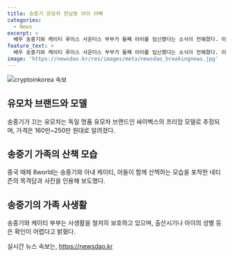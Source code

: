 ```yaml
---
title: 송중기 유모차 한남동 아이 아빠
categories:
  - News
excerpt: >
  배우 송중기와 케이티 루이스 사운더스 부부가 둘째 아이를 임신했다는 소식이 전해졌다. 이로써 두 사람은 첫째 출산 1년 만에 둘째 아이를 기쁘게 맞이하게 되었다. 지난 2021년 만난 두 사람은 2022년에 열애를 고백하고, 2023년에는 혼인신고와 임신 소식을 전하며 기쁜 소식을 연이어 전했다. 또한, 최근에는 송중기가 유모차를 끌며 아내와 아들과 함께 산책하는 모습이 포착되어 화제가 되었다. 함께한 사진을 통해 송중기의 가족 모습을 발견한 네티즌들은 놀라움을 표현했으며, 사용한 유모차는 독일 명품 브랜드의 제품으로 추정되며 높은 가격대로 알려져 있다.
feature_text: >
  배우 송중기와 케이티 루이스 사운더스 부부가 둘째 아이를 임신했다는 소식이 전해졌다. 이로써 두 사람은 첫째 출산 1년 만에 둘째 아이를 기쁘게 맞이하게 되었다. 지난 2021년 만난 두 사람은 2022년에 열애를 고백하고, 2023년에는 혼인신고와 임신 소식을 전하며 기쁜 소식을 연이어 전했다. 또한, 최근에는 송중기가 유모차를 끌며 아내와 아들과 함께 산책하는 모습이 포착되어 화제가 되었다. 함께한 사진을 통해 송중기의 가족 모습을 발견한 네티즌들은 놀라움을 표현했으며, 사용한 유모차는 독일 명품 브랜드의 제품으로 추정되며 높은 가격대로 알려져 있다.
image: 'https://newsdao.kr/res/images/meta/newsdao_breakingnews.jpg'
---
```


<p><img src="https://newsdao.kr/res/images/meta/newsdao_breakingnews.jpg" alt="cryptoinkorea 속보" /></p>

<h2 data-ke-size="size26">유모차 브랜드와 모델</h2>

<p data-ke-size="size16">송중기가 끄는 유모차는 독일 명품 유모차 브랜드인 싸이벡스의 프리암 모델로 추정되며, 가격은 160만~250만 원대로 알려졌다.</p>

<h2 data-ke-size="size26">송중기 가족의 산책 모습</h2>

<p data-ke-size="size16">중국 매체 8world는 송중기와 아내 케이티, 아들이 함께 산책하는 모습을 포착한 네티즌의 목격담과 사진을 인용해 보도했다.</p>

<h2 data-ke-size="size26">송중기의 가족 사생활</h2>

<p data-ke-size="size16">송중기와 케이티 부부는 사생활을 철저히 보호하고 있으며, 출산시기나 아이의 성별 등은 확인이 어렵다고 밝혔다.</p>
실시간 뉴스 속보는, <a href="https://newsdao.kr" rel="dofollow">https://newsdao.kr</a>


